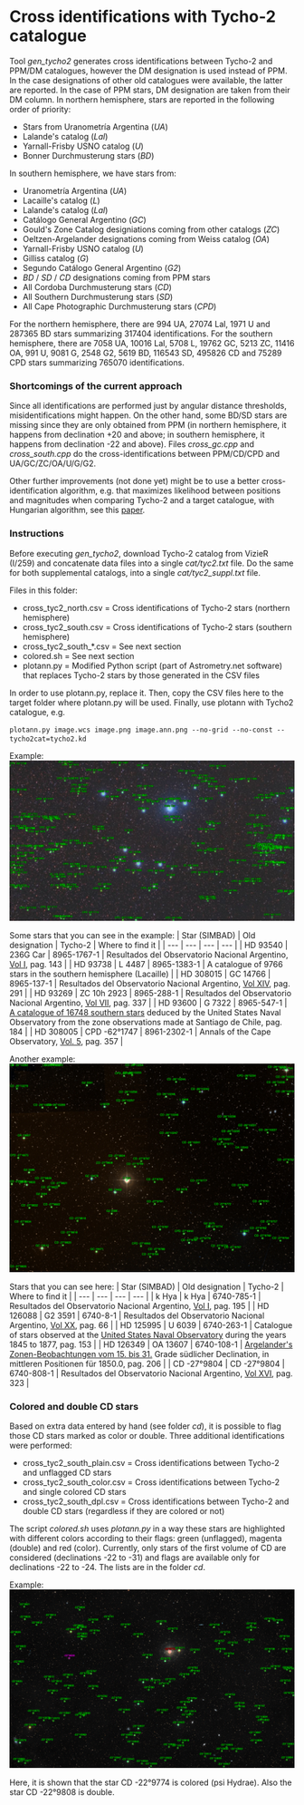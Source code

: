 # Cross identifications with Tycho-2 catalogue

Tool *gen_tycho2* generates cross identifications between Tycho-2 and PPM/DM catalogues, however the DM designation is used instead of PPM. In the case designations of other old catalogues were available, the latter are reported. In the case of PPM stars, DM designation are taken from their DM column. In northern hemisphere, stars are reported in the following order of priority:
- Stars from Uranometría Argentina (*UA*)
- Lalande's catalog (*Lal*)
- Yarnall-Frisby USNO catalog (*U*)
- Bonner Durchmusterung stars (*BD*)

In southern hemisphere, we have stars from:
- Uranometría Argentina (*UA*)
- Lacaille's catalog (*L*)
- Lalande's catalog (*Lal*)
- Catálogo General Argentino (*GC*)
- Gould's Zone Catalog designiations coming from other catalogs (*ZC*)
- Oeltzen-Argelander designations coming from Weiss catalog (*OA*)
- Yarnall-Frisby USNO catalog (*U*)
- Gilliss catalog (*G*)
- Segundo Catálogo General Argentino (*G2*)
- *BD* / *SD* / *CD* designations coming from PPM stars
- All Cordoba Durchmusterung stars (*CD*)
- All Southern Durchmusterung stars (*SD*)
- All Cape Photographic Durchmusterung stars (*CPD*)

For the northern hemisphere, there are 994 UA, 27074 Lal, 1971 U and 287365 BD stars summarizing 317404 identifications.
For the southern hemisphere, there are 7058 UA, 10016 Lal, 5708 L, 19762 GC, 5213 ZC, 11416 OA, 991 U, 9081 G, 2548 G2, 5619 BD, 116543 SD, 495826 CD and 75289 CPD stars summarizing 765070 identifications.

### Shortcomings of the current approach

Since all identifications are performed just by angular distance thresholds, misidentifications might happen. On the other hand, some BD/SD stars are
missing since they are only obtained from PPM (in northern hemisphere, it happens from declination +20 and above; in southern hemisphere, it happens from declination -22 and above).
Files *cross_gc.cpp* and *cross_south.cpp* do the cross-identifications between PPM/CD/CPD and UA/GC/ZC/OA/U/G/G2.

Other further improvements (not done yet) might be to use a better
cross-identification algorithm, e.g. that maximizes likelihood between positions
and magnitudes when comparing Tycho-2 and a target catalogue, with Hungarian
algorithm, see this [paper](https://doi.org/10.1016/j.endm.2018.07.005).

### Instructions

Before executing *gen_tycho2*, download Tycho-2 catalog from VizieR (I/259) and concatenate data files into a single *cat/tyc2.txt* file. Do the same for both supplemental catalogs, into a single *cat/tyc2_suppl.txt* file.

Files in this folder:
- cross_tyc2_north.csv = Cross identifications of Tycho-2 stars (northern hemisphere)
- cross_tyc2_south.csv = Cross identifications of Tycho-2 stars (southern hemisphere)
- cross_tyc2_south_*.csv = See next section
- colored.sh = See next section
- plotann.py = Modified Python script (part of Astrometry.net software) that replaces Tycho-2 stars by those generated in the CSV files

In order to use plotann.py, replace it. Then, copy the CSV files here to the target folder where plotann.py will be used. Finally, use plotann with Tycho2 catalogue, e.g.
```
plotann.py image.wcs image.png image.ann.png --no-grid --no-const --tycho2cat=tycho2.kd
```

Example:
![Alt text](C102.png?raw=true "Southern Pleyades")

Some stars that you can see in the example:
| Star (SIMBAD) | Old designation | Tycho-2 | Where to find it |
| --- | --- | --- | --- |
| HD 93540 | 236G Car | 8965-1767-1 | Resultados del Observatorio Nacional Argentino, [Vol I](https://articles.adsabs.harvard.edu/cgi-bin/iarticle_query?journal=RNAO.&volume=0001&type=SCREEN_THMB), pag. 143 |
| HD 93738 | L 4487 | 8965-1383-1 | A catalogue of 9766 stars in the southern hemisphere (Lacaille) |
| HD 308015 | GC 14766 | 8965-137-1 | Resultados del Observatorio Nacional Argentino, [Vol XIV](https://articles.adsabs.harvard.edu/cgi-bin/iarticle_query?journal=RNAO.&volume=0014&type=SCREEN_THMB), pag. 291 |
| HD 93269 | ZC 10h 2923 | 8965-288-1 | Resultados del Observatorio Nacional  Argentino, [Vol VII](https://articles.adsabs.harvard.edu/cgi-bin/iarticle_query?journal=RNAO.&volume=0007&type=SCREEN_THMB), pag. 337 |
| HD 93600 | G 7322 | 8965-547-1 | [A catalogue of 16748 southern stars](https://archive.org/details/catalogueof1674800unitrich/catalogueof1674800unitrich/) deduced by the United States Naval Observatory from the zone observations made at Santiago de Chile, pag. 184 |
| HD 308005 | CPD -62°1747 | 8961-2302-1 | Annals of the Cape Observatory, [Vol. 5](https://articles.adsabs.harvard.edu/cgi-bin/iarticle_query?journal=AnCap&volume=0005&type=SCREEN_THMB), pag. 357 |

Another example:
![Alt text](51Hya.png?raw=true "51 Hya")

Stars that you can see here:
| Star (SIMBAD) | Old designation | Tycho-2 | Where to find it |
| --- | --- | --- | --- |
| k Hya | k Hya | 6740-785-1 | Resultados del Observatorio Nacional Argentino, [Vol I](https://articles.adsabs.harvard.edu/cgi-bin/iarticle_query?journal=RNAO.&volume=0001&type=SCREEN_THMB), pag. 195 |
| HD 126088 | G2 3591 | 6740-8-1 | Resultados del Observatorio Nacional Argentino, [Vol XX](https://articles.adsabs.harvard.edu/cgi-bin/iarticle_query?journal=RNAO.&volume=0020&type=SCREEN_THMB), pag. 66 |
| HD 125995 | U 6039 | 6740-263-1 | Catalogue of stars observed at the [United States Naval Observatory](https://archive.org/details/cataloguestarsus00unitrich/cataloguestarsus00unitrich/) during the years 1845 to 1877, pag. 153 |
| HD 126349 | OA 13607 | 6740-108-1 | [Argelander's Zonen-Beobachtungen vom 15. bis 31.](https://babel.hathitrust.org/cgi/pt?id=uc1.$b524535&seq=278) Grade südlicher Declination, in mittleren Positionen für 1850.0, pag. 206 |
| CD -27°9804 | CD -27°9804 | 6740-808-1 | Resultados del Observatorio Nacional Argentino, [Vol XVI](https://articles.adsabs.harvard.edu/cgi-bin/iarticle_query?journal=RNAO.&volume=0016&type=SCREEN_THMB), pag. 323 |

### Colored and double CD stars

Based on extra data entered by hand (see folder *cd*), it is possible to flag those CD stars marked as color or double. Three additional identifications were performed:
- cross_tyc2_south_plain.csv = Cross identifications between Tycho-2 and unflagged CD stars
- cross_tyc2_south_color.csv = Cross identifications between Tycho-2 and single colored CD stars
- cross_tyc2_south_dpl.csv = Cross identifications between Tycho-2 and double CD stars (regardless if they are colored or not)

The script *colored.sh* uses *plotann.py* in a way these stars are highlighted with different colors according to their flags: green (unflagged), magenta (double) and red (color).
Currently, only stars of the first volume of CD are considered (declinations -22 to -31) and flags are available only for declinations -22 to -24. The lists are in the folder *cd*.

Example:
![Alt text](NGC4993.png?raw=true "NGC4993")

Here, it is shown that the star CD -22°9774 is colored (psi Hydrae). Also the star CD -22°9808 is double.
